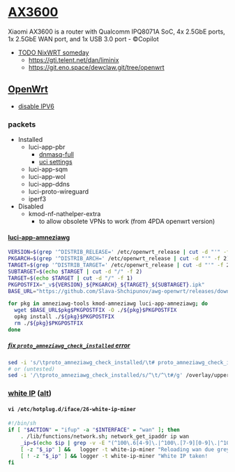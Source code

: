 # [AX3600](../README.md)

Xiaomi AX3600 is a router with Qualcomm IPQ8071A SoC, 4x 2.5GbE ports, 1x 2.5GbE WAN port, and 1x USB 3.0 port - ©️Copilot

- [TODO NixWRT someday](https://wiki.nixos.org/wiki/Networking_working_group)
  - <https://gti.telent.net/dan/liminix>
  - <https://git.eno.space/dewclaw.git/tree/openwrt>

## [OpenWrt](https://openwrt.org/toh/xiaomi/ax3600)

- [disable IPV6](https://3os.org/infrastructure/openwrt/disable-ipv6/)

### packets

- Installed
  - luci-app-pbr
    - [dnmasq-full](https://docs.openwrt.melmac.ca/pbr/#Howtoinstalldnsmasq-full)
    - [uci settings](https://docs.openwrt.melmac.ca/pbr/#Warning:Pleasesetdhcp.lan.force1)
  - luci-app-sqm
  - luci-app-wol
  - luci-app-ddns
  - luci-proto-wireguard
  - iperf3
- Disabled
  - kmod-nf-nathelper-extra
    - to allow obsolete VPNs to work (from 4PDA openwrt version)

#### [luci-app-amneziawg](https://github.com/openwrt-xiaomi/awg-openwrt/wiki/AmneziaWG-installing#установка-amneziawg-на-openwrt-устройстве)

```sh
VERSION=$(grep '^DISTRIB_RELEASE=' /etc/openwrt_release | cut -d "'" -f 2)
PKGARCH=$(grep '^DISTRIB_ARCH=' /etc/openwrt_release | cut -d "'" -f 2)
TARGET=$(grep '^DISTRIB_TARGET=' /etc/openwrt_release | cut -d "'" -f 2)
SUBTARGET=$(echo $TARGET | cut -d "/" -f 2)
TARGET=$(echo $TARGET | cut -d "/" -f 1)
PKGPOSTFIX="_v${VERSION}_${PKGARCH}_${TARGET}_${SUBTARGET}.ipk"
BASE_URL="https://github.com/Slava-Shchipunov/awg-openwrt/releases/download/v${VERSION}/"

for pkg in amneziawg-tools kmod-amneziawg luci-app-amneziawg; do
  wget $BASE_URL$pkg$PKGPOSTFIX -O ./${pkg}$PKGPOSTFIX
  opkg install ./${pkg}$PKGPOSTFIX
  rm ./${pkg}$PKGPOSTFIX
done
```

##### [fix `proto_amneziawg_check_installed` error](https://github.com/amnezia-vpn/amneziawg-openwrt/issues/7)

```sh
sed -i 's/\tproto_amneziawg_check_installed/\t# proto_amneziawg_check_installed/g' /overlay/upper/lib/netifd/proto/amneziawg.sh
# or (untested)
sed -i '/\tproto_amneziawg_check_installed/s/^\t/^\t#/g' /overlay/upper/lib/netifd/proto/amneziawg.sh
```

### [white IP](https://4pda.to/forum/index.php?s=&showtopic=1013678&view=findpost&p=109028697) ([alt](https://habr.com/ru/sandbox/99949/))

#### `vi /etc/hotplug.d/iface/26-white-ip-miner`

```sh
#!/bin/sh
if [ "$ACTION" = "ifup" -a "$INTERFACE" = "wan" ]; then
    . /lib/functions/network.sh; network_get_ipaddr ip wan
    _ip=$(echo $ip | grep -v -E "(^100\.6[4-9]\.|^100\.[7-9][0-9]\.|^100\.1[0-1][0-9]\.|^100\.12[0-7]\.)")
    [ -z "$_ip" ] &&   logger -t white-ip-miner "Reloading wan due grey IP - $ip" && ifup wan
    [ ! -z "$_ip" ] && logger -t white-ip-miner "White IP taken!           - $ip"
fi
```
